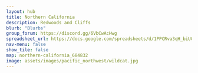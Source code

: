 ```yaml
---
layout: hub
title: Northern California
description: Redwoods and Cliffs
blurb: "Blurbs"
group_forum: https://discord.gg/6VbCwAcHwg
spreadsheet_url: https://docs.google.com/spreadsheets/d/1PPCRva3qH_biUGHA_R2Lb4qJmxaNSvml1GtOPMqhUNs/gviz/tq?tqx=out:json&sheet=Northern_California
nav-menu: false
show_tile: false
map: northern-california_684832
image: assets/images/pacific_northwest/wildcat.jpg
---
```





